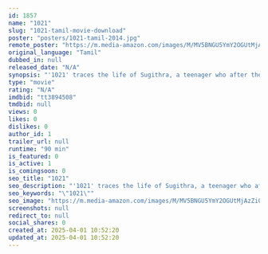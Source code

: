 ```yaml
---
id: 1857
name: "1021"
slug: "1021-tamil-movie-download"
poster: "posters/1021-tamil-2014.jpg"
remote_poster: "https://m.media-amazon.com/images/M/MV5BNGU5YmY2OGUtMjAzZi00ZjJjLWFhMDUtOWFhNmI4MDI2NjUyXkEyXkFqcGc@._V1_SX300.jpg"
original_language: "Tamil"
dubbed_in: null
released_date: "N/A"
synopsis: "'1021' traces the life of Sugithra, a teenager who after the demise of her mother lives with her father. Gripped by loneliness and depression as a result of the loss of his wife, her father seeks salvation in drugs. Young Sugithra..."
type: "movie"
rating: "N/A"
imdbid: "tt3894508"
tmdbid: null
views: 0
likes: 0
dislikes: 0
author_id: 1
trailer_url: null
runtime: "90 min"
is_featured: 0
is_active: 1
is_comingsoon: 0
seo_title: "1021"
seo_description: "'1021' traces the life of Sugithra, a teenager who after the demise of her mother lives with her father. Gripped by loneliness and depression as a result of the loss of his wife, her father seeks salvation in drugs. Young Sugithra..."
seo_keywords: "\"1021\""
seo_image: "https://m.media-amazon.com/images/M/MV5BNGU5YmY2OGUtMjAzZi00ZjJjLWFhMDUtOWFhNmI4MDI2NjUyXkEyXkFqcGc@._V1_SX300.jpg"
screenshots: null
redirect_to: null
social_shares: 0
created_at: 2025-04-01 10:52:20
updated_at: 2025-04-01 10:52:20
---
```


